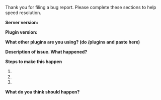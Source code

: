 Thank you for filing a bug report. Please complete these sections to help speed resolution.

**Server version:**

**Plugin version:**

**What other plugins are you using? (do /plugins and paste here)**

**Description of issue. What happened?**

**Steps to make this happen**

1. 
2.
3.

**What do you think should happen?**
